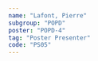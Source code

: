 ```yaml
---
name: "Lafont, Pierre"
subgroup: "POPD"
poster: "POPD-4"
tag: "Poster Presenter"
code: "PS05"
---
```

